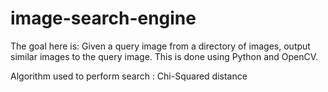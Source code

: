 # image-search-engine

The goal here is: Given a query image from a directory of images, output similar images to the query image. This is done using Python and OpenCV. 

Algorithm used to perform search : Chi-Squared distance

